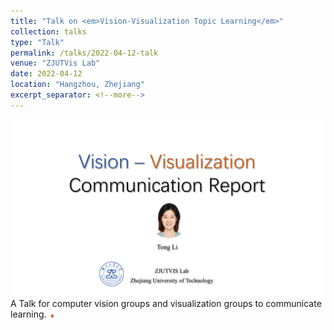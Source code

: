 ```yaml
---
title: "Talk on <em>Vision-Visualization Topic Learning</em>"
collection: talks
type: "Talk"
permalink: /talks/2022-04-12-talk
venue: "ZJUTVis Lab"
date: 2022-04-12
location: "Hangzhou, Zhejiang"
excerpt_separator: <!--more-->
---
```


<!--more-->
<img src="/images/GroupMeetingReport202204.png" />                                 
A Talk for computer vision groups and visualization groups to communicate learning.&nbsp;&nbsp;<a href="/files/GroupMeetingReport202204.pptx"><img src="/images/ppt.png" weight="5px" height="5px"/></a>                       
